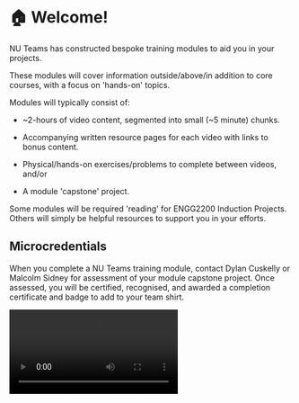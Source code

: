 # :house: Welcome!

NU Teams has constructed bespoke training modules to aid you in your projects.

These modules will cover information outside/above/in addition to core courses, with a focus on  'hands-on' topics.

Modules will typically consist of:

- ~2-hours of video content, segmented into small (~5 minute) chunks.

- Accompanying written resource pages for each video with links to bonus content.

- Physical/hands-on exercises/problems to complete between videos, and/or

- A module 'capstone' project.

Some modules will be required 'reading' for ENGG2200 Induction Projects. Others will simply be helpful resources to support you in your efforts.

## Microcredentials
When you complete a NU Teams training module, contact Dylan Cuskelly or Malcolm Sidney for assessment of your module capstone project. Once assessed, you will be certified, recognised, and awarded a completion certificate and badge to add to your team shirt.


<html>
<video controls>
  <source src="assets/3d_printing_zero_to_hero/welcome-to-3d-printing-zero-to-hero.mp4" type="video/mp4">
  Your browser does not support the video tag.
</video>
<html>
